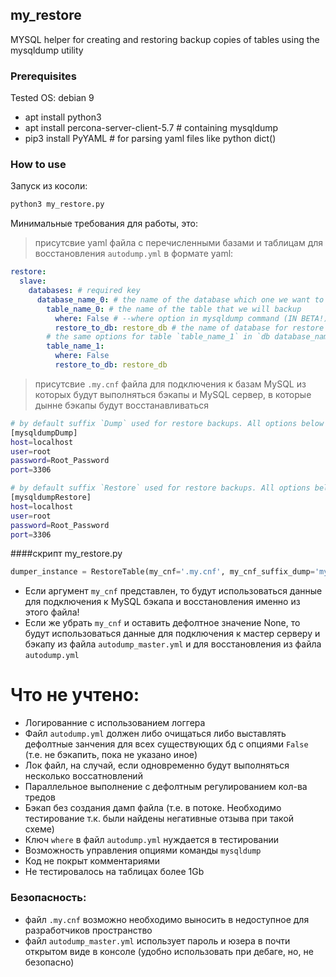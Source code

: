 ## my_restore
MYSQL helper for creating and restoring backup copies of tables using the mysqldump utility

### Prerequisites
Tested OS: debian 9
* apt install python3
* apt install percona-server-client-5.7 # containing mysqldump
* pip3 install PyYAML # for parsing yaml files like python dict()

### How to use
Запуск из косоли:
``` python
python3 my_restore.py
```

Минимальные требования для работы, это:
> присутсвие yaml файла с перечисленными базами и таблицам для восстановления `autodump.yml` в формате yaml:
```yaml
restore:
  slave:
    databases: # required key
      database_name_0: # the name of the database which one we want to backup
        table_name_0: # the name of the table that we will backup
          where: False # --where option in mysqldump command (IN BETA!)
          restore_to_db: restore_db # the name of database for restore a saved table. If `False` will be used master database (in our example - database_name_0)
        # the same options for table `table_name_1` in `db database_name_0`
        table_name_1:
          where: False
          restore_to_db: restore_db
```
> присутсвие `.my.cnf` файла для подключения к базам MySQL из которых будут выполняться бэкапы и MySQL сервер, в которые дынне бэкапы будут восстанавливаться
```bash
# by default suffix `Dump` used for restore backups. All options below are required
[mysqldumpDump]
host=localhost
user=root
password=Root_Password
port=3306

# by default suffix `Restore` used for restore backups. All options below are required
[mysqldumpRestore]
host=localhost
user=root
password=Root_Password
port=3306

```

####скрипт my_restore.py
```python
dumper_instance = RestoreTable(my_cnf='.my.cnf', my_cnf_suffix_dump='mysqldumpDump')
```
* Если аргумент `my_cnf` представлен, то будут использоваться данные для подключения к MySQL бэкапа и восстановления именно из этого файла!
* Если же убрать `my_cnf` и оставить дефолтное значение None, то будут использоваться данные для подключения к мастер серверу и бэкапу из файла `autodump_master.yml` и для восстановления из файла `autodump.yml`


# Что не учтено:
* Логированние с использованием логгера
* Файл `autodump.yml` должен либо очищаться либо выставлять дефолтные занчения для всех существующих бд с опциями `False` (т.е. не бэкапить, пока не указано иное)
* Лок файл, на случай, если одновременно будут выполняться несколько воссатновлений
* Параллельное выполнение с дефолтным регулированием кол-ва тредов
* Бэкап без создания дамп файла (т.е. в потоке. Необходимо тестирование т.к. были найдены негативные отзыва при такой схеме)
* Ключ `where` в файл  `autodump.yml` нуждается в тестировании
* Возможность управления опциями команды `mysqldump`
* Код не покрыт комментариями
* Не тестировалось на таблицах более 1Gb

### Безопасность:
* файл `.my.cnf` возможно необходимо выносить в недоступное для разработчиков пространство
* файл `autodump_master.yml` использует пароль и юзера в почти открытом виде в консоле (удобно использовать при дебаге, но, не безопасно)